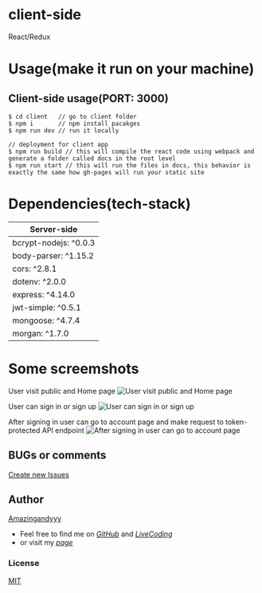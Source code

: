 # client-side

React/Redux

# Usage(make it run on your machine)

## Client-side usage(PORT: 3000)

```terminal
$ cd client   // go to client folder
$ npm i       // npm install pacakges
$ npm run dev // run it locally

// deployment for client app
$ npm run build // this will compile the react code using webpack and generate a folder called docs in the root level
$ npm run start // this will run the files in docs, this behavior is exactly the same how gh-pages will run your static site
```

# Dependencies(tech-stack)

| Server-side
| ---
| bcrypt-nodejs: ^0.0.3
| body-parser: ^1.15.2
| cors: ^2.8.1
| dotenv: ^2.0.0
| express: ^4.14.0
| jwt-simple: ^0.5.1
| mongoose: ^4.7.4
| morgan: ^1.7.0

# Some screemshots

User visit public and Home page
![User visit public and Home page](http://i.imgur.com/ORCGHHY.png)

User can sign in or sign up
![User can sign in or sign up](http://i.imgur.com/rrmbU5I.png)

After signing in user can go to account page and make request to token-protected API endpoint
![After signing in user can go to account page](http://i.imgur.com/FzLB51u.png)

## BUGs or comments

[Create new Issues](https://github.com/amazingandyyy/mern-stack/issues)

## Author

[Amazingandyyy](amazingandyyy.github.io)

- Feel free to find me on _[GitHub](https://github.com/amazingandyyy)_ and _[LiveCoding](https://www.livecoding.tv/amazingandyyy/)_
- or visit my _[page](http://amazingandyyy.github.io/)_

### License

[MIT](https://github.com/amazingandyyy/eventbrite-api/blob/master/LICENSE)
